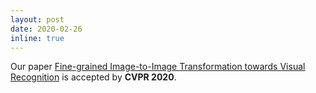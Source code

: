```yaml
---
layout: post
date: 2020-02-26
inline: true
---
```


Our paper <a href="https://openaccess.thecvf.com/content_CVPR_2020/papers/Xiong_Fine-Grained_Image-to-Image_Transformation_Towards_Visual_Recognition_CVPR_2020_paper.pdf">Fine-grained Image-to-Image Transformation towards Visual Recognition</a> is accepted by **CVPR 2020**.
